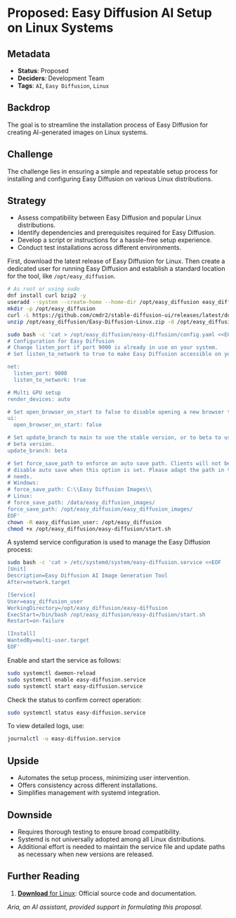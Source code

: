 # Proposed: Easy Diffusion AI Setup on Linux Systems

## Metadata

- **Status**: Proposed
- **Deciders**: Development Team
- **Tags**: `AI`, `Easy Diffusion`, `Linux`

## Backdrop

The goal is to streamline the installation process of Easy Diffusion for creating AI-generated images on Linux systems.

## Challenge

The challenge lies in ensuring a simple and repeatable setup process for installing and configuring Easy Diffusion on various Linux distributions.

## Strategy

- Assess compatibility between Easy Diffusion and popular Linux distributions.
- Identify dependencies and prerequisites required for Easy Diffusion.
- Develop a script or instructions for a hassle-free setup experience.
- Conduct test installations across different environments.

First, download the latest release of Easy Diffusion for Linux. Then create a dedicated user for running Easy Diffusion and establish a standard location for the tool, like `/opt/easy_diffusion`.

```bash
# As root or using sudo
dnf install curl bzip2 -y
useradd --system --create-home --home-dir /opt/easy_diffusion easy_diffusion_user
mkdir -p /opt/easy_diffusion
curl -L https://github.com/cmdr2/stable-diffusion-ui/releases/latest/download/Easy-Diffusion-Linux.zip -o /opt/easy_diffusion/Easy-Diffusion-Linux.zip
unzip /opt/easy_diffusion/Easy-Diffusion-Linux.zip -d /opt/easy_diffusion/

sudo bash -c 'cat > /opt/easy_diffusion/easy-diffusion/config.yaml <<EOF
# Configuration for Easy Diffusion
# Change listen_port if port 9000 is already in use on your system.
# Set listen_to_network to true to make Easy Diffusion accessible on your local network.

net:
  listen_port: 9000
  listen_to_network: true

# Multi GPU setup
render_devices: auto

# Set open_browser_on_start to false to disable opening a new browser tab on each restart.
ui:
  open_browser_on_start: false

# Set update_branch to main to use the stable version, or to beta to use the experimental
# beta version.
update_branch: beta

# Set force_save_path to enforce an auto save path. Clients will not be able to change or
# disable auto save when this option is set. Please adapt the path in the examples to your
# needs.
# Windows:
# force_save_path: C:\\Easy Diffusion Images\\
# Linux:
# force_save_path: /data/easy_diffusion_images/
force_save_path: /opt/easy_diffusion/easy_diffusion_images/
EOF'
chown -R easy_diffusion_user: /opt/easy_diffusion
chmod +x /opt/easy_diffusion/easy-diffusion/start.sh
```

A systemd service configuration is used to manage the Easy Diffusion process:

```bash
sudo bash -c 'cat > /etc/systemd/system/easy-diffusion.service <<EOF
[Unit]
Description=Easy Diffusion AI Image Generation Tool
After=network.target

[Service]
User=easy_diffusion_user
WorkingDirectory=/opt/easy_diffusion/easy-diffusion
ExecStart=/bin/bash /opt/easy_diffusion/easy-diffusion/start.sh
Restart=on-failure

[Install]
WantedBy=multi-user.target
EOF'
```

Enable and start the service as follows:

```bash
sudo systemctl daemon-reload
sudo systemctl enable easy-diffusion.service
sudo systemctl start easy-diffusion.service
```

Check the status to confirm correct operation:

```bash
sudo systemctl status easy-diffusion.service
```

To view detailed logs, use:

```bash
journalctl -u easy-diffusion.service
```

## Upside

- Automates the setup process, minimizing user intervention.
- Offers consistency across different installations.
- Simplifies management with systemd integration.

## Downside

- Requires thorough testing to ensure broad compatibility.
- Systemd is not universally adopted among all Linux distributions.
- Additional effort is needed to maintain the service file and update paths as necessary when new versions are released.

## Further Reading

1. [**Download** for Linux](https://github.com/cmdr2/stable-diffusion-ui/releases/latest/download/Easy-Diffusion-Linux.zip): Official source code and documentation.

_Aria, an AI assistant, provided support in formulating this proposal._
